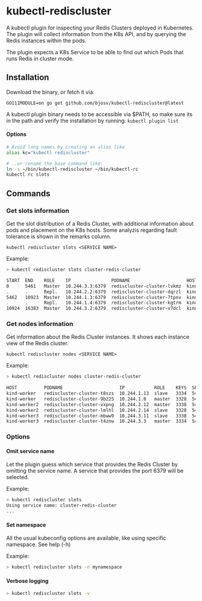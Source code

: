 # kubectl-rediscluster

A kubectl plugin for inspecting your Redis Clusters deployed in Kubernetes. The plugin will collect information from the K8s API, and by querying the Redis instances within the pods.

The plugin expects a K8s Service to be able to find out which Pods that runs Redis in cluster mode.

## Installation

Download the binary, or fetch it via:

`GO111MODULE=on go get github.com/bjosv/kubectl-rediscluster@latest`

A kubectl plugin binary needs to be accessible via $PATH, so make sure its in the path and verify the installation by running: `kubectl plugin list`

#### Options

```bash
# Avoid long names by creating an alias like
alias kc="kubectl rediscluster"

# ..or rename the base command like:
ln -s ~/bin/kubectl-rediscluster ~/bin/kubectl-rc
kubectl rc slots
```

## Commands

### Get slots information

Get the slot distribution of a Redis Cluster, with additional information about pods and placement on the K8s hosts. Some analyzis regarding fault tolerance is shown in the remarks column.

`kubectl rediscluster slots <SERVICE NAME>`

Example:

```bash
> kubectl rediscluster slots cluster-redis-cluster

START  END    ROLE    IP               PODNAME                     HOST          REMARKS
0      5461   Master  10.244.3.3:6379  rediscluster-cluster-lvkmz  kind-worker2
.      .      Repl.   10.244.2.2:6379  rediscluster-cluster-dqrzl  kind-worker
5462   10923  Master  10.244.1.3:6379  rediscluster-cluster-7tpnv  kind-worker3  *Same host*
.      .      Repl.   10.244.1.4:6379  rediscluster-cluster-kgtrm  kind-worker3  *Same host*
10924  16383  Master  10.244.3.2:6379  rediscluster-cluster-v7dcl  kind-worker2  *Replica missing*
```

### Get nodes information

Get information about the Redis Cluster instances. It shows each instance view of the Redis cluster.

`kubectl rediscluster nodes <SERVICE NAME>`

Example:

```bash
> kubectl rediscluster nodes cluster-redis-cluster
                                                                            SLOT    CLUSTER
HOST          PODNAME                     IP           ROLE    KEYS  SLOTS  RANGES  STATE    REMARKS
kind-worker   rediscluster-cluster-t8szs  10.244.1.13  slave   3334  5462   10      ok
kind-worker   rediscluster-cluster-9b225  10.244.1.8   master  3328  5462   15      ok
kind-worker2  rediscluster-cluster-vxpng  10.244.2.12  master  3338  5460   9       ok
kind-worker2  rediscluster-cluster-lmlhl  10.244.2.14  slave   3328  5462   15      ok
kind-worker3  rediscluster-cluster-mbww9  10.244.3.11  slave   3338  5460   9       ok
kind-worker3  rediscluster-cluster-t4znw  10.244.3.3   master  3334  5462   10      ok
```

### Options

#### Omit service name

Let the plugin guess which service that provides the Redis Cluster by omitting the service name.
A service that provides the port 6379 will be selected.

Example:

```bash
> kubectl rediscluster slots
Using service name: cluster-redis-cluster
...
```

#### Set namespace

All the usual kubeconfig options are available, like using specific namespace. See help (-h)

Example:

```bash
> kubectl rediscluster slots -n mynamespace
```

#### Verbose logging

```bash
> kubectl rediscluster slots -v
```
